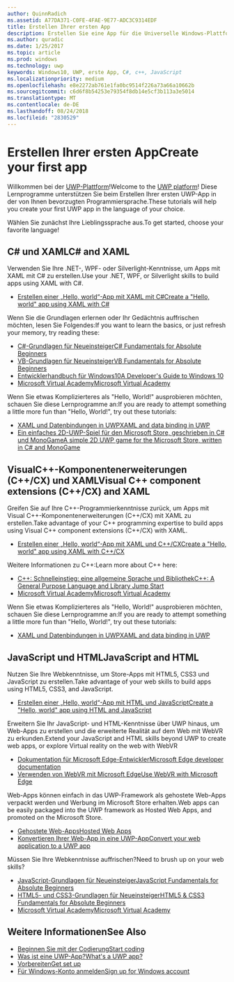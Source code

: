 ```yaml
---
author: QuinnRadich
ms.assetid: A77DA371-C0FE-4FAE-9E77-ADC3C9314EDF
title: Erstellen Ihrer ersten App
description: Erstellen Sie eine App für die Universelle Windows-Plattform (UWP) für Windows10 mithilfe Ihrer bevorzugten Programmiersprache.
ms.author: quradic
ms.date: 1/25/2017
ms.topic: article
ms.prod: windows
ms.technology: uwp
keywords: Windows10, UWP, erste App, C#, c++, JavaScript
ms.localizationpriority: medium
ms.openlocfilehash: e8e2272ab761e1fa0bc9514f226a73a66a10662b
ms.sourcegitcommit: c6d6f8b54253e79354f8db14e5cf3b113a3e5014
ms.translationtype: MT
ms.contentlocale: de-DE
ms.lasthandoff: 08/24/2018
ms.locfileid: "2830529"
---
```

# <a name="create-your-first-app"></a><span data-ttu-id="63935-104">Erstellen Ihrer ersten App</span><span class="sxs-lookup"><span data-stu-id="63935-104">Create your first app</span></span>

<span data-ttu-id="63935-105">Willkommen bei der [UWP-Plattform](universal-application-platform-guide.md)!</span><span class="sxs-lookup"><span data-stu-id="63935-105">Welcome to the [UWP platform](universal-application-platform-guide.md)!</span></span> <span data-ttu-id="63935-106">Diese Lernprogramme unterstützen Sie beim Erstellen Ihrer ersten UWP-App in der von Ihnen bevorzugten Programmiersprache.</span><span class="sxs-lookup"><span data-stu-id="63935-106">These tutorials will help you create your first UWP app in the language of your choice.</span></span>

<span data-ttu-id="63935-107">Wählen Sie zunächst Ihre Lieblingssprache aus.</span><span class="sxs-lookup"><span data-stu-id="63935-107">To get started, choose your favorite language!</span></span>

## <a name="c-and-xaml"></a><span data-ttu-id="63935-108">C# und XAML</span><span class="sxs-lookup"><span data-stu-id="63935-108">C# and XAML</span></span>

<span data-ttu-id="63935-109">Verwenden Sie Ihre .NET-, WPF- oder Silverlight-Kenntnisse, um Apps mit XAML mit C# zu erstellen.</span><span class="sxs-lookup"><span data-stu-id="63935-109">Use your .NET, WPF, or Silverlight skills to build apps using XAML with C#.</span></span>

* [<span data-ttu-id="63935-110">Erstellen einer „Hello, world“-App mit XAML mit C#</span><span class="sxs-lookup"><span data-stu-id="63935-110">Create a "Hello, world" app using XAML with C#</span></span>](create-a-hello-world-app-xaml-universal.md)

<span data-ttu-id="63935-111">Wenn Sie die Grundlagen erlernen oder Ihr Gedächtnis auffrischen möchten, lesen Sie Folgendes:</span><span class="sxs-lookup"><span data-stu-id="63935-111">If you want to learn the basics, or just refresh your memory, try reading these:</span></span>

* [<span data-ttu-id="63935-112">C#-Grundlagen für Neueinsteiger</span><span class="sxs-lookup"><span data-stu-id="63935-112">C# Fundamentals for Absolute Beginners</span></span>](https://go.microsoft.com/fwlink/?linkid=850801)
* [<span data-ttu-id="63935-113">VB-Grundlagen für Neueinsteiger</span><span class="sxs-lookup"><span data-stu-id="63935-113">VB Fundamentals for Absolute Beginners</span></span>](https://go.microsoft.com/fwlink/?linkid=850802)
* [<span data-ttu-id="63935-114">Entwicklerhandbuch für Windows10</span><span class="sxs-lookup"><span data-stu-id="63935-114">A Developer's Guide to Windows 10</span></span>](https://go.microsoft.com/fwlink/?linkid=850804)
* [<span data-ttu-id="63935-115">Microsoft Virtual Academy</span><span class="sxs-lookup"><span data-stu-id="63935-115">Microsoft Virtual Academy</span></span>](http://www.microsoftvirtualacademy.com/)

<span data-ttu-id="63935-116">Wenn Sie etwas Komplizierteres als "Hello, World!" ausprobieren möchten, schauen Sie diese Lernprogramme an:</span><span class="sxs-lookup"><span data-stu-id="63935-116">If you are ready to attempt something a little more fun than "Hello, World!", try out these tutorials:</span></span>

* [<span data-ttu-id="63935-117">XAML und Datenbindungen in UWP</span><span class="sxs-lookup"><span data-stu-id="63935-117">XAML and data binding in UWP</span></span>](xaml-basics-intro.md)
* [<span data-ttu-id="63935-118">Ein einfaches 2D-UWP-Spiel für den Microsoft Store, geschrieben in C# und MonoGame</span><span class="sxs-lookup"><span data-stu-id="63935-118">A simple 2D UWP game for the Microsoft Store, written in C# and MonoGame</span></span>](get-started-tutorial-game-mg2d.md)


## <a name="visual-c-component-extensions-ccx-and-xaml"></a><span data-ttu-id="63935-119">VisualC++-Komponentenerweiterungen (C++/CX) und XAML</span><span class="sxs-lookup"><span data-stu-id="63935-119">Visual C++ component extensions (C++/CX) and XAML</span></span>

<span data-ttu-id="63935-120">Greifen Sie auf Ihre C++-Programmierkenntnisse zurück, um Apps mit Visual C++-Komponentenerweiterungen (C++/CX) mit XAML zu erstellen.</span><span class="sxs-lookup"><span data-stu-id="63935-120">Take advantage of your C++ programming expertise to build apps using Visual C++ component extensions (C++/CX) with XAML.</span></span>

* [<span data-ttu-id="63935-121">Erstellen einer „Hello, world“-App mit XAML und C++/CX</span><span class="sxs-lookup"><span data-stu-id="63935-121">Create a "Hello, world" app using XAML with C++/CX</span></span>](create-a-basic-windows-10-app-in-cpp.md)

<span data-ttu-id="63935-122">Weitere Informationen zu C++:</span><span class="sxs-lookup"><span data-stu-id="63935-122">Learn more about C++ here:</span></span>

* [<span data-ttu-id="63935-123">C++: Schnelleinstieg: eine allgemeine Sprache und Bibliothek</span><span class="sxs-lookup"><span data-stu-id="63935-123">C++: A General Purpose Language and Library Jump Start</span></span>](http://www.microsoftvirtualacademy.com/training-courses/c-a-general-purpose-language-and-library-jump-start)
* [<span data-ttu-id="63935-124">Microsoft Virtual Academy</span><span class="sxs-lookup"><span data-stu-id="63935-124">Microsoft Virtual Academy</span></span>](http://go.microsoft.com/fwlink/p/?LinkID=389916)

<span data-ttu-id="63935-125">Wenn Sie etwas Komplizierteres als "Hello, World!" ausprobieren möchten, schauen Sie diese Lernprogramme an:</span><span class="sxs-lookup"><span data-stu-id="63935-125">If you are ready to attempt something a little more fun than "Hello, World!", try out these tutorials:</span></span>

* [<span data-ttu-id="63935-126">XAML und Datenbindungen in UWP</span><span class="sxs-lookup"><span data-stu-id="63935-126">XAML and data binding in UWP</span></span>](xaml-basics-intro.md)

## <a name="javascript-and-html"></a><span data-ttu-id="63935-127">JavaScript und HTML</span><span class="sxs-lookup"><span data-stu-id="63935-127">JavaScript and HTML</span></span>

<span data-ttu-id="63935-128">Nutzen Sie Ihre Webkenntnisse, um Store-Apps mit HTML5, CSS3 und JavaScript zu erstellen.</span><span class="sxs-lookup"><span data-stu-id="63935-128">Take advantage of your web skills to build apps using HTML5, CSS3, and JavaScript.</span></span>

* [<span data-ttu-id="63935-129">Erstellen einer „Hello, world“-App mit HTML und JavaScript</span><span class="sxs-lookup"><span data-stu-id="63935-129">Create a "Hello, world" app using HTML and JavaScript</span></span>](create-a-hello-world-app-js-uwp.md)

<span data-ttu-id="63935-130">Erweitern Sie Ihr JavaScript- und HTML-Kenntnisse über UWP hinaus, um Web-Apps zu erstellen und die erweiterte Realität auf dem Web mit WebVR zu erkunden.</span><span class="sxs-lookup"><span data-stu-id="63935-130">Extend your JavaScript and HTML skills beyond UWP to create web apps, or explore Virtual reality on the web with WebVR</span></span>

* [<span data-ttu-id="63935-131">Dokumentation für Microsoft Edge-Entwickler</span><span class="sxs-lookup"><span data-stu-id="63935-131">Microsoft Edge developer documentation</span></span>](https://docs.microsoft.com/microsoft-edge/)
* [<span data-ttu-id="63935-132">Verwenden von WebVR mit Microsoft Edge</span><span class="sxs-lookup"><span data-stu-id="63935-132">Use WebVR with Microsoft Edge</span></span>](https://docs.microsoft.com/en-us/microsoft-edge/webvr/)

<span data-ttu-id="63935-133">Web-Apps können einfach in das UWP-Framework als gehostete Web-Apps verpackt werden und Werbung im Microsoft Store erhalten.</span><span class="sxs-lookup"><span data-stu-id="63935-133">Web apps can be easily packaged into the UWP framework as Hosted Web Apps, and promoted on the Microsoft Store.</span></span>

* [<span data-ttu-id="63935-134">Gehostete Web-Apps</span><span class="sxs-lookup"><span data-stu-id="63935-134">Hosted Web Apps</span></span>](https://developer.microsoft.com/windows/bridges/hosted-web-apps)
* [<span data-ttu-id="63935-135">Konvertieren Ihrer Web-App in eine UWP-App</span><span class="sxs-lookup"><span data-stu-id="63935-135">Convert your web application to a UWP app</span></span>](../porting/hwa-create-windows.md)

<span data-ttu-id="63935-136">Müssen Sie Ihre Webkenntnisse auffrischen?</span><span class="sxs-lookup"><span data-stu-id="63935-136">Need to brush up on your web skills?</span></span>

* [<span data-ttu-id="63935-137">JavaScript-Grundlagen für Neueinsteiger</span><span class="sxs-lookup"><span data-stu-id="63935-137">JavaScript Fundamentals for Absolute Beginners</span></span>](http://www.microsoftvirtualacademy.com/training-courses/javascript-fundamentals-for-absolute-beginners)
* [<span data-ttu-id="63935-138">HTML5- und CSS3-Grundlagen für Neueinsteiger</span><span class="sxs-lookup"><span data-stu-id="63935-138">HTML5 & CSS3 Fundamentals for Absolute Beginners</span></span>](http://www.microsoftvirtualacademy.com/training-courses/html5-css3-fundamentals-development-for-absolute-beginners)
* [<span data-ttu-id="63935-139">Microsoft Virtual Academy</span><span class="sxs-lookup"><span data-stu-id="63935-139">Microsoft Virtual Academy</span></span>](http://go.microsoft.com/fwlink/p/?LinkID=389916)

## <a name="see-also"></a><span data-ttu-id="63935-140">Weitere Informationen</span><span class="sxs-lookup"><span data-stu-id="63935-140">See Also</span></span>

* [<span data-ttu-id="63935-141">Beginnen Sie mit der Codierung</span><span class="sxs-lookup"><span data-stu-id="63935-141">Start coding</span></span>](create-uwp-apps.md)
* [<span data-ttu-id="63935-142">Was ist eine UWP-App?</span><span class="sxs-lookup"><span data-stu-id="63935-142">What's a UWP app?</span></span>](universal-application-platform-guide.md)
* [<span data-ttu-id="63935-143">Vorbereiten</span><span class="sxs-lookup"><span data-stu-id="63935-143">Get set up</span></span>](get-set-up.md)
* [<span data-ttu-id="63935-144">Für Windows-Konto anmelden</span><span class="sxs-lookup"><span data-stu-id="63935-144">Sign up for Windows account</span></span>](sign-up.md)
